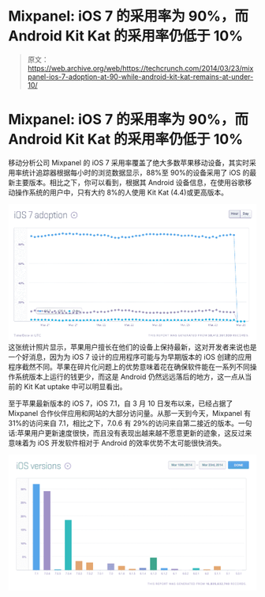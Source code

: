 # Mixpanel: iOS 7 的采用率为 90%，而 Android Kit Kat 的采用率仍低于 10%

> 原文：<https://web.archive.org/web/https://techcrunch.com/2014/03/23/mixpanel-ios-7-adoption-at-90-while-android-kit-kat-remains-at-under-10/>

# Mixpanel: iOS 7 的采用率为 90%，而 Android Kit Kat 的采用率仍低于 10%

移动分析公司 Mixpanel 的 iOS 7 采用率覆盖了绝大多数苹果移动设备，其实时采用率统计追踪器根据每小时的浏览数据显示，88%至 90%的设备采用了 iOS 的最新主要版本。相比之下，你可以看到，根据其 Android 设备信息，在使用谷歌移动操作系统的用户中，只有大约 8%的人使用 Kit Kat (4.4)或更高版本。

![Screen Shot 2014-03-23 at 1.52.21 PM](img/5cdd0c6289ecdc59d43264ad625835cf.png)这张统计照片显示，苹果用户擅长在他们的设备上保持最新，这对开发者来说也是一个好消息，因为为 iOS 7 设计的应用程序可能与为早期版本的 iOS 创建的应用程序截然不同。苹果在碎片化问题上的优势意味着花在确保软件能在一系列不同操作系统版本上运行的钱更少，而这是 Android 仍然远远落后的地方，这一点从当前的 Kit Kat uptake 中可以明显看出。

至于苹果最新版本的 iOS 7，iOS 7.1，自 3 月 10 日发布以来，已经占据了 Mixpanel 合作伙伴应用和网站的大部分访问量。从那一天到今天，Mixpanel 有 31%的访问来自 7.1，相比之下，7.0.6 有 29%的访问来自第二接近的版本。一句话:苹果用户更新速度很快，而且没有表现出越来越不愿意更新的迹象，这反过来意味着为 iOS 开发软件相对于 Android 的效率优势不太可能很快消失。

![Screen Shot 2014-03-23 at 2.14.22 PM](img/337e4671e283f9d8fab8b678ce48d3bf.png)
